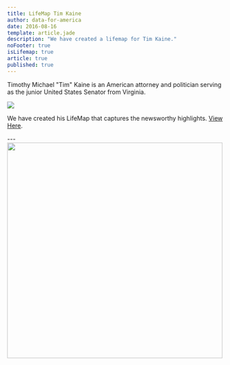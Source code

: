 ```yaml
---
title: LifeMap Tim Kaine
author: data-for-america
date: 2016-08-16
template: article.jade
description: "We have created a lifemap for Tim Kaine."
noFooter: true
isLifemap: true
article: true
published: true
---
```


<p>
  Timothy Michael "Tim" Kaine is an American attorney and politician serving as the junior United States Senator from Virginia.
</p>
<p>
<img class="ui medium image" style="margin: 0 auto;" src="http://lifemap.io/img/timkaine.gif" />
</p>
<p>
   We have created his LifeMap that captures the newsworthy highlights. <a href="http://lifemap.io/timkaine/" target="_blank">View Here</a>.
</p>
---
<a href="http://lifemap.io/timkaine/" target="_blank">
<img class="ui medium image" style="width:500px; margin: 0 auto;" src="/img/lifemap/timkaine.jpg" />
</a>

